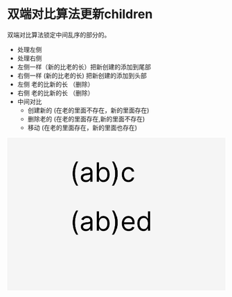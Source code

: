 # 双端对比算法更新children

双端对比算法锁定中间乱序的部分的。

- 处理左侧
- 处理右侧
- 左侧一样（新的比老的长）把新创建的添加到尾部
- 右侧一样 (新的比老的长) 把新创建的添加到头部
- 左侧 老的比新的长 （删除）
- 右侧 老的比新的长 （删除）
- 中间对比
  - 创建新的 (在老的里面不存在，新的里面存在)
  - 删除老的 (在老的里面存在,新的里面不存在)
  - 移动 (在老的里面存在，新的里面也存在)

![alt 左侧对比](./static/left.png)


